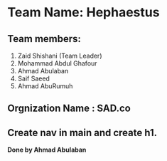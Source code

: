 # Team Name: Hephaestus

## Team members:
1. Zaid Shishani (Team Leader)
2. Mohammad Abdul Ghafour 
3. Ahmad Abulaban
4. Saif Saeed
5. Ahmad AbuRumuh

## Orgnization Name : SAD.co


## Create nav in main and create h1. 

**Done by Ahmad Abulaban**